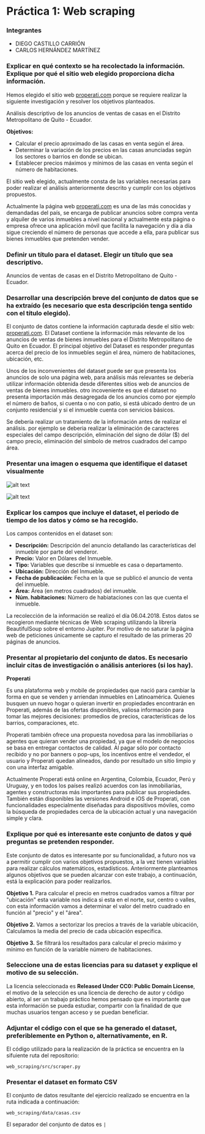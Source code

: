 # Práctica 1: Web scraping

### Integrantes
- DIEGO CASTILLO CARRIÓN
- CARLOS HERNÁNDEZ MARTÍNEZ

### Explicar en qué contexto se ha recolectado la información. Explique por qué el sitio web elegido proporciona dicha información.

Hemos elegido el sitio web [properati.com](https://www.properati.com.ec/) porque se requiere realizar la siguiente investigación y resolver los objetivos planteados.

Análisis descriptivo de los anuncios de ventas de casas en el Distrito Metropolitano de Quito - Ecuador.

__Objetivos:__
- Calcular el precio aproximado de las casas en venta según el área.
- Determinar la variación de los precios en las casas anunciadas según los sectores o barrios en donde se ubican.
- Establecer precios máximos y mínimos de las casas en venta según el número de habitaciones.

El sitio web elegido, actualmente consta de las variables necesarias para poder realizar el análisis anteriormente descrito y cumplir con los objetivos propuestos.

Actualmente la página web [properati.com](https://www.properati.com.ec/) es una de las más conocidas y demandadas del país, se encarga de publicar anuncios sobre compra venta y alquiler de varios inmuebles a nivel nacional y actualmente esta página o empresa ofrece una aplicación móvil que facilita la navegación y día a día sigue creciendo el número de personas que accede a ella, para publicar sus bienes inmuebles que pretenden vender.


### Definir un título para el dataset. Elegir un título que sea descriptivo.

 Anuncios de ventas de casas en el Distrito Metropolitano de Quito - Ecuador.

### Desarrollar una descripción breve del conjunto de datos que se ha extraído (es necesario que esta descripción tenga sentido con el título elegido).

El conjunto de datos contiene la información capturada desde el sitio web:  [properati.com](https://www.properati.com.ec/). El Dataset contiene la información más relevante de los anuncios de ventas de bienes inmuebles para el Distrito Metropolitano de Quito en Ecuador. El principal objetivo del Dataset es responder preguntas acerca del precio de los inmuebles según el área, número de habitaciones, ubicación, etc.

Unos de los inconvenientes del dataset puede ser que presenta los anuncios de solo una página web, para análisis más relevantes se debería utilizar información obtenida desde diferentes sitios web de anuncios de ventas de bienes inmuebles. otro incoveniente es que el dataset no presenta importación más desagregada de los anuncios como por ejemplo el número de baños, si cuenta o no con patio, si está ubicado dentro de un conjunto residencial y si el inmueble  cuenta con servicios básicos.

Se debería realizar un tratamiento de la información antes de realizar el análisis. por ejemplo se deberia realizar la eliminación de caracteres especiales del campo descripción, eliminación del signo de dólar ($) del campo precio, eliminación del símbolo de metros cuadrados del campo área.


### Presentar una imagen o esquema que identifique el dataset visualmente

![alt text](https://github.com/difercast/web_scraping/blob/master/images/properati.png?raw=true "Anuncio Properati")

![alt text](https://github.com/difercast/web_scraping/blob/master/images/estadisticas.png?raw=true "Estadísticas de los anuncios")

### Explicar los campos que incluye el dataset, el periodo de tiempo de los datos y cómo se ha recogido.

Los campos contenidos en el dataset son:
- __Descripción:__ Descripción del anuncio detallando las características del inmueble por parte del venderor.
- __Precio:__ Valor en Dólares del Inmueble.
- __Tipo:__ Variables que describe si inmueble es casa o departamento.
- __Ubicación:__ Dirección del Inmueble.
- __Fecha de publicación:__ Fecha en la que se publicó el anuncio de venta del inmueble.
- __Área:__ Área (en metros cuadrados) del inmueble.
- __Núm. habitaciones:__ Número de habiataciones con las que cuenta el inmueble.

La recolección de la información se realizó el día 06.04.2018. Estos datos se recogieron mediante técnicas de Web scraping utilizando la librería BeautifulSoup sobre el entorno Jupiter.
Por motivo de no saturar la página web de peticiones únicamente se capturo el resultado de las primeras 20 páginas de anuncios.

###  Presentar al propietario del conjunto de datos. Es necesario incluir citas de investigación o análisis anteriores (si los hay).

__Properati__

Es una plataforma web y mobile de propiedades que nació para cambiar la forma en que se venden y arriendan inmuebles en Latinoamérica. Quienes busquen un nuevo hogar o quieran invertir en propiedades encontrarán en Properati, además de las ofertas disponibles, valiosa información para tomar las mejores decisiones: promedios de precios, características de los barrios, comparaciones, etc.

Properati también ofrece una propuesta novedosa para las inmobiliarias o agentes que quieran vender una propiedad, ya que el modelo de negocios se basa en entregar contactos de calidad. Al pagar sólo por contacto recibido y no por banners o pop-ups, los incentivos entre el vendedor, el usuario y Properati quedan alineados, dando por resultado un sitio limpio y con una interfaz amigable.

Actualmente Properati está online en Argentina, Colombia, Ecuador, Perú y Uruguay, y en todos los países realizó acuerdos con las inmobiliarias, agentes y constructoras más importantes para publicar sus propiedades. También están disponibles las versiones Android e iOS de Properati, con funcionalidades especialmente diseñadas para dispositivos móviles, como la búsqueda de propiedades cerca de la ubicación actual y una navegación simple y clara.


### Explique por qué es interesante este conjunto de datos y qué preguntas se pretenden responder.

Este conjunto de datos es interesante por su funcionalidad, a futuro nos va a permitir cumplir con varios objetivos propuestos, a la vez tienen variables para realizar cálculos  matemáticos, estadísticos.
Anteriormente planteamos algunos objetivos que se pueden alcanzar con este trabajo, a continuación, está la explicación para poder realizarlos.

__Objetivo 1.__ Para calcular el precio en metros cuadrados vamos a filtrar por "ubicación" esta variable nos indica si esta en el norte, sur, centro o valles,  con esta información  vamos a determinar el valor del metro cuadrado en función al "precio" y el "área".

__Objetivo 2.__ Vamos a  sectorizar los precios a través de la variable ubicación,
Calculamos  la media del precio de cada  ubicación especifica.

__Objetivo 3.__ Se filtrará los resultados para calcular el precio máximo y mínimo en función de la variable número de habitaciones.


### Seleccione una de estas licencias para su dataset y explique el motivo de su selección.
La licencia seleccionada es __Released Under CC0: Public Domain License__, el motivo de la selección es una licencia de derecho de autor y código abierto, al ser un trabajo práctico hemos pensado que es importante que esta información se pueda estudiar, compartir con la finalidad de que muchas usuarios tengan acceso y se puedan beneficiar.

### Adjuntar el código con el que se ha generado el dataset, preferiblemente en Python o, alternativamente, en R.

El código utilizado para la realización de la práctica se encuentra en la sifuiente ruta del repositorio:

`web_scraping/src/scraper.py`

### Presentar el dataset en formato CSV

El conjunto de datos resultante del ejercicio realizado se encuentra en la ruta indicada a continuación:

`web_scraping/data/casas.csv`

El separador del conjunto de datos es `|`
